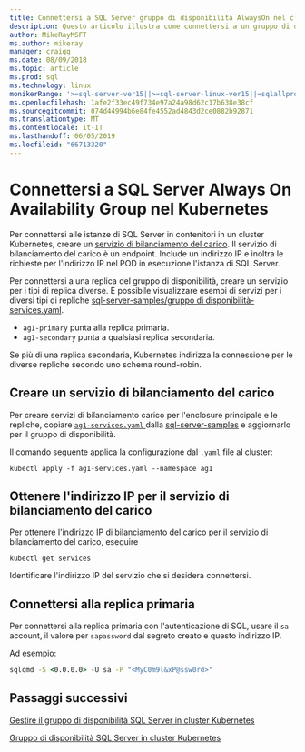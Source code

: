 ```yaml
---
title: Connettersi a SQL Server gruppo di disponibilità AlwaysOn nel cluster Kubernetes
description: Questo articolo illustra come connettersi a un gruppo di disponibilità AlwaysOn
author: MikeRayMSFT
ms.author: mikeray
manager: craigg
ms.date: 08/09/2018
ms.topic: article
ms.prod: sql
ms.technology: linux
monikerRange: '>=sql-server-ver15||>=sql-server-linux-ver15||=sqlallproducts-allversions'
ms.openlocfilehash: 1afe2f33ec49f734e97a24a98d62c17b638e38cf
ms.sourcegitcommit: 074d44994b6e84fe4552ad4843d2ce0882b92871
ms.translationtype: MT
ms.contentlocale: it-IT
ms.lasthandoff: 06/05/2019
ms.locfileid: "66713320"
---
```

# <a name="connect-to-a-sql-server-always-on-availability-group-on-kubernetes"></a>Connettersi a SQL Server Always On Availability Group nel Kubernetes

Per connettersi alle istanze di SQL Server in contenitori in un cluster Kubernetes, creare un [servizio di bilanciamento del carico](https://kubernetes.io/docs/concepts/services-networking/service/#loadbalancer). Il servizio di bilanciamento del carico è un endpoint. Include un indirizzo IP e inoltra le richieste per l'indirizzo IP nel POD in esecuzione l'istanza di SQL Server.

Per connettersi a una replica del gruppo di disponibilità, creare un servizio per i tipi di replica diverse. È possibile visualizzare esempi di servizi per i diversi tipi di repliche [sql-server-samples/gruppo di disponibilità-services.yaml](https://github.com/Microsoft/sql-server-samples/tree/master/samples/features/high%20availability/Kubernetes/sample-manifest-files).

* `ag1-primary` punta alla replica primaria.
* `ag1-secondary` punta a qualsiasi replica secondaria.

Se più di una replica secondaria, Kubernetes indirizza la connessione per le diverse repliche secondo uno schema round-robin.

## <a name="create-a-load-balancer-service"></a>Creare un servizio di bilanciamento del carico

Per creare servizi di bilanciamento carico per l'enclosure principale e le repliche, copiare [ `ag1-services.yaml` ](https://github.com/Microsoft/sql-server-samples/blob/master/samples/features/high%20availability/Kubernetes/sample-manifest-files/ag-services.yaml) dalla [sql-server-samples](https://github.com/Microsoft/sql-server-samples/blob/master/samples/features/high%20availability/Kubernetes/sample-manifest-file) e aggiornarlo per il gruppo di disponibilità.

Il comando seguente applica la configurazione dal `.yaml` file al cluster:

```kubectl
kubectl apply -f ag1-services.yaml --namespace ag1
```

## <a name="get-the-ip-address-for-your-load-balancer-service"></a>Ottenere l'indirizzo IP per il servizio di bilanciamento del carico

Per ottenere l'indirizzo IP di bilanciamento del carico per il servizio di bilanciamento del carico, eseguire

```kubectl
kubectl get services
```

Identificare l'indirizzo IP del servizio che si desidera connettersi.

## <a name="connect-to-primary-replica"></a>Connettersi alla replica primaria

Per connettersi alla replica primaria con l'autenticazione di SQL, usare il `sa` account, il valore per `sapassword` dal segreto creato e questo indirizzo IP.

Ad esempio:

```cmd
sqlcmd -S <0.0.0.0> -U sa -P "<MyC0m9l&xP@ssw0rd>"
```

## <a name="next-steps"></a>Passaggi successivi

[Gestire il gruppo di disponibilità SQL Server in cluster Kubernetes](sql-server-linux-kubernetes-manage.md)

[Gruppo di disponibilità SQL Server in cluster Kubernetes](sql-server-ag-kubernetes.md)
